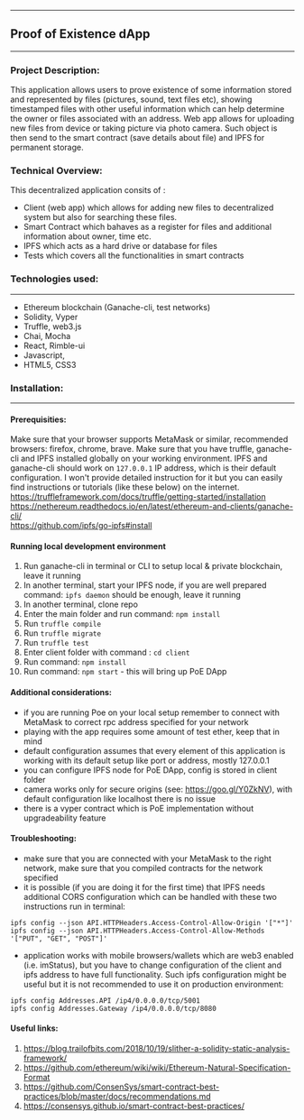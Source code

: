 -----------------------------------------------------
## Proof of Existence dApp
-----------------------------------------------------

### Project Description:
This application allows users to prove existence of some information stored and represented by files (pictures, sound, text files etc), showing timestamped files with other useful information which can help determine the owner or files associated with an address. Web app allows for uploading new files from device or taking picture via photo camera. Such object is then send to the smart contract (save details about file) and IPFS for permanent storage.

### Technical Overview:
This decentralized application consits of :
- Client (web app) which allows for adding new files to decentralized system but also for searching these files.
- Smart Contract which bahaves as a register for files and additional information about owner, time etc.
- IPFS which acts as a hard drive or database for files
- Tests which covers all the functionalities in smart contracts

### Technologies used:
---
- Ethereum blockchain (Ganache-cli, test networks)
- Solidity, Vyper
- Truffle, web3.js
- Chai, Mocha
- React, Rimble-ui
- Javascript,
- HTML5, CSS3

### Installation:
---

#### Prerequisities:
Make sure that your browser supports MetaMask or similar, recommended browsers: firefox, chrome, brave.
Make sure that you have truffle, ganache-cli and IPFS installed globally on your working environment.
IPFS and ganache-cli should work on `127.0.0.1` IP address, which is their default configuration.
I won't provide detailed instruction for it but you can easily find instructions or tutorials (like these below) on the internet.  
https://truffleframework.com/docs/truffle/getting-started/installation  
https://nethereum.readthedocs.io/en/latest/ethereum-and-clients/ganache-cli/  
https://github.com/ipfs/go-ipfs#install  

#### Running local development environment
1. Run ganache-cli in terminal or CLI to setup local & private blockchain, leave it running
2. In another terminal, start your IPFS node, if you are well prepared command: `ipfs daemon` should be enough, leave it running
3. In another terminal, clone repo
4. Enter the main folder and run command: `npm install`
5. Run `truffle compile`
6. Run `truffle migrate`
7. Run `truffle test`
8. Enter client folder with command : `cd client`
9. Run command: `npm install`
10. Run command: `npm start` - this will bring up PoE DApp

#### Additional considerations:
- if you are running Poe on your local setup remember to connect with MetaMask to correct rpc address specified for your network
- playing with the app requires some amount of test ether, keep that in mind
- default configuration assumes that every element of this application is working with its default setup like port or address, mostly 127.0.0.1
- you can configure IPFS node for PoE DApp, config is stored in client folder
- camera works only for secure origins (see: https://goo.gl/Y0ZkNV), with default configuration like localhost there is no issue
- there is a vyper contract which is PoE implementation without upgradeability feature

#### Troubleshooting:
- make sure that you are connected with your MetaMask to the right network, make sure that you compiled contracts for the network specified
- it is possible (if you are doing it for the first time) that IPFS needs additional CORS configuration which can be handled with these two instructions run in terminal:
```
ipfs config --json API.HTTPHeaders.Access-Control-Allow-Origin '["*"]'
ipfs config --json API.HTTPHeaders.Access-Control-Allow-Methods '["PUT", "GET", "POST"]'
```
- application works with mobile browsers/wallets which are web3 enabled (i.e. imStatus), but you have to change configuration of the client and ipfs address to have full functionality.
Such ipfs configuration might be useful but it is not recommended to use it on production environment:
```
ipfs config Addresses.API /ip4/0.0.0.0/tcp/5001
ipfs config Addresses.Gateway /ip4/0.0.0.0/tcp/8080
```

#### Useful links:
1. https://blog.trailofbits.com/2018/10/19/slither-a-solidity-static-analysis-framework/
2. https://github.com/ethereum/wiki/wiki/Ethereum-Natural-Specification-Format
3. https://github.com/ConsenSys/smart-contract-best-practices/blob/master/docs/recommendations.md
4. https://consensys.github.io/smart-contract-best-practices/
